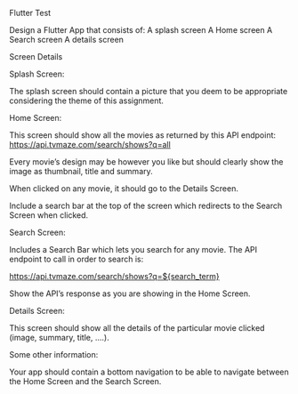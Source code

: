 Flutter Test

Design a Flutter App that consists of:
A splash screen
A Home screen
A Search screen
A details screen

Screen Details

Splash Screen:

The splash screen should contain a picture that you deem to be appropriate considering the theme of this assignment.

Home Screen:

This screen should show all the movies as returned by this API endpoint:
https://api.tvmaze.com/search/shows?q=all

Every movie’s design may be however you like but should clearly show the image as thumbnail, title and summary.

When clicked on any movie, it should go to the Details Screen.

Include a search bar at the top of the screen which redirects to the Search Screen when clicked.

Search Screen:

Includes a Search Bar which lets you search for any movie. The API endpoint to call in order to search is:


https://api.tvmaze.com/search/shows?q=${search_term}

Show the API’s response as you are showing in the Home Screen.

Details Screen:

This screen should show all the details of the particular movie clicked (image, summary, title, ....).

Some other information:

Your app should contain a bottom navigation to be able to navigate between the Home Screen and the Search Screen.
